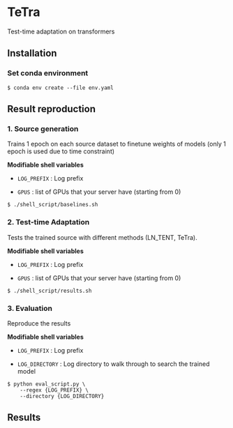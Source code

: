 # TeTra

Test-time adaptation on transformers

## Installation

### Set conda environment
```
$ conda env create --file env.yaml
```

## Result reproduction

### 1. Source generation
Trains 1 epoch on each source dataset to finetune weights of models (only 1 epoch is used due to time constraint)

**Modifiable shell variables**
- `LOG_PREFIX` : Log prefix

- `GPUS` : list of GPUs that your server have (starting from 0)


```
$ ./shell_script/baselines.sh 
```

### 2. Test-time Adaptation
Tests the trained source with different methods (LN_TENT, TeTra).

**Modifiable shell variables**
- `LOG_PREFIX` : Log prefix

- `GPUS` : list of GPUs that your server have (starting from 0)

```
$ ./shell_script/results.sh 
```

### 3. Evaluation
Reproduce the results

**Modifiable shell variables**
- `LOG_PREFIX` : Log prefix

- `LOG_DIRECTORY` : Log directory to walk through to search the trained model

```
$ python eval_script.py \
    --regex {LOG_PREFIX} \
    --directory {LOG_DIRECTORY}
```


## Results